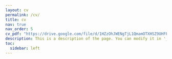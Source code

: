 ```yaml
---
layout: cv
permalink: /cv/
title: cv
nav: true
nav_order: 5
cv_pdf: "https://drive.google.com/file/d/1HZzOhJWENgTjL1QmamOTXHSZ9UHFF0qn/view?usp=sharing"
description: This is a description of the page. You can modify it in '_pages/cv.md'. You can also change or remove the top pdf download button.
toc:
  sidebar: left
---
```

